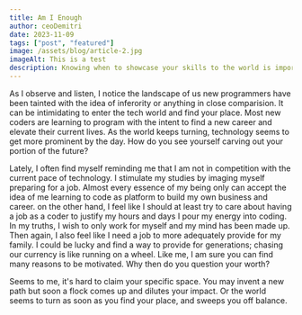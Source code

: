 ```yaml
---
title: Am I Enough
author: ceoDemitri
date: 2023-11-09
tags: ["post", "featured"]
image: /assets/blog/article-2.jpg
imageAlt: This is a test
description: Knowing when to showcase your skills to the world is important. With all of this success people are having, there must exist a recipe. No matter how hard I work, sometimes a quiver of doubt slips in. 
---
```


As I observe and listen, I notice the landscape of us new programmers have been tainted with the idea of inferority or anything in close comparision. It can be intimidating to enter the tech world and find your place. Most new coders are learning to program with the intent to find a new career and elevate their current lives. As the world keeps turning, technology seems to get more prominent by the day. How do you see yourself carving out your portion of the future?

Lately, I often find myself reminding me that I am not in competition with the current pace of technology. I stimulate my studies by imaging myself preparing for a job. Almost every essence of my being only can accept the idea of me learning to code as platform to build my own business and career. on the other hand, I feel like I should at least try to care about having a job as a coder to justify my hours and days I pour my energy into coding. In my truths, I wish to only work for myself and my mind has been made up. Then again, I also feel like I need a job to more adequately provide for my family. I could be lucky and find a way to provide for generations; chasing our currency is like running on a wheel. Like me, I am sure you can find many reasons to be motivated. Why then do you question your worth? 

Seems to me, it's hard to claim your specific space. You may invent a new path but soon a flock comes up and dilutes your impact. Or the world seems to turn as soon as you find your place, and sweeps you off balance. 